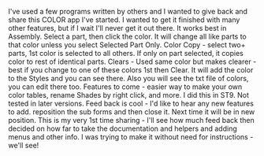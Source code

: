 I've used a few programs written by others and I wanted to give back and share this COLOR app I've started. I wanted to get it finished with many other features, but if I wait I'll never get it out there. It works best in Assembly. Select a part, then click the color. It will change all like parts to that color unless you select Selected Part Only. Color Copy - select two+ parts, 1st color is selected to all others. If only on part selected, it copies color to rest of identical parts. Clears - Used same color but makes clearer - best if you change to one of these colors 1st then Clear. It will add the color to the Styles and you can see there. Also you will see the txt file of colors, you can edit there too. Features to come - easier way to make your own color tables, rename Shades by right click, and more. I did this in ST9. Not tested in later versions. Feed back is cool - I'd like to hear any new features to add. reposition the sub forms and then close it. Next time it will be in new position. 
This is my very 1st time sharing - I'll see how much feed back then decided on how far to take the documentation and helpers and adding menus and other info. I was trying to make it without need for instructions - we'll see!
